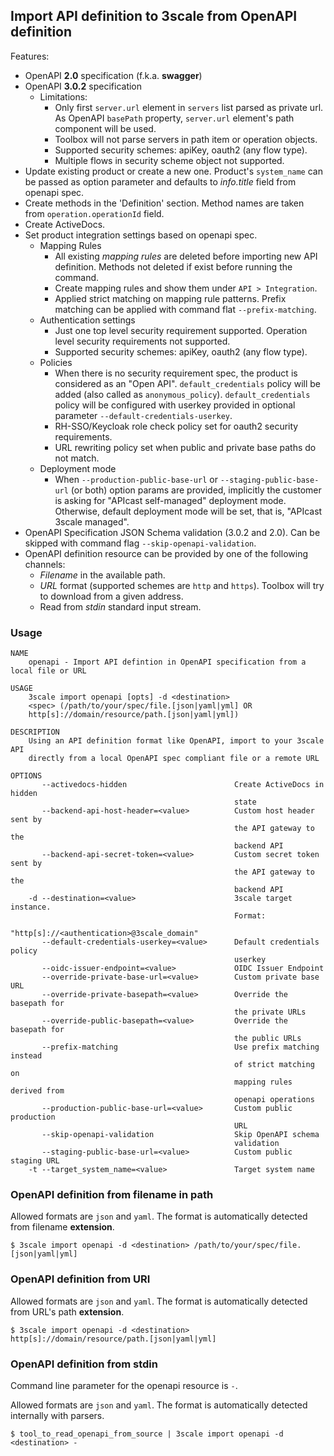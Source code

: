 ## Import API definition to 3scale from OpenAPI definition

Features:

* OpenAPI __2.0__ specification (f.k.a. __swagger__)
* OpenAPI __3.0.2__ specification
  * Limitations:
    * Only first `server.url` element in `servers` list parsed as private url. As OpenAPI `basePath` property, `server.url` element's path component will be used.
    * Toolbox will not parse servers in path item or operation objects.
    * Supported security schemes: apiKey, oauth2 (any flow type).
    * Multiple flows in security scheme object not supported.
* Update existing product or create a new one. Product's `system_name` can be passed as option parameter and defaults to *info.title* field from openapi spec.
* Create methods in the 'Definition' section. Method names are taken from `operation.operationId` field.
* Create ActiveDocs.
* Set product integration settings based on openapi spec.
  * Mapping Rules
    * All existing *mapping rules* are deleted before importing new API definition. Methods not deleted if exist before running the command.
    * Create mapping rules and show them under `API > Integration`.
    * Applied strict matching on mapping rule patterns. Prefix matching can be applied with command flat `--prefix-matching`.
  * Authentication settings
    * Just one top level security requirement supported. Operation level security requirements not supported.
    * Supported security schemes: apiKey, oauth2 (any flow type).
  * Policies
    * When there is no security requirement spec, the product is considered as an "Open API". `default_credentials` policy will be added (also called as `anonymous_policy`). `default_credentials` policy will be configured with userkey provided in optional parameter `--default-credentials-userkey`.
    * RH-SSO/Keycloak role check policy set for oauth2 security requirements.
    * URL rewriting policy set when public and private base paths do not match.
  * Deployment mode
    * When `--production-public-base-url` or `--staging-public-base-url` (or both) option params are provided, implicitly the customer is asking for "APIcast self-managed" deployment mode. Otherwise, default deployment mode will be set, that is, "APIcast 3scale managed".
* OpenAPI Specification JSON Schema validation (3.0.2 and 2.0). Can be skipped with command flag `--skip-openapi-validation`.
* OpenAPI definition resource can be provided by one of the following channels:
  * *Filename* in the available path.
  * *URL* format (supported schemes are `http` and `https`). Toolbox will try to download from a given address.
  * Read from *stdin* standard input stream.

### Usage

```shell
NAME
    openapi - Import API defintion in OpenAPI specification from a local file or URL

USAGE
    3scale import openapi [opts] -d <destination>
    <spec> (/path/to/your/spec/file.[json|yaml|yml] OR
    http[s]://domain/resource/path.[json|yaml|yml])

DESCRIPTION
    Using an API definition format like OpenAPI, import to your 3scale API
    directly from a local OpenAPI spec compliant file or a remote URL

OPTIONS
       --activedocs-hidden                        Create ActiveDocs in hidden
                                                  state
       --backend-api-host-header=<value>          Custom host header sent by
                                                  the API gateway to the
                                                  backend API
       --backend-api-secret-token=<value>         Custom secret token sent by
                                                  the API gateway to the
                                                  backend API
    -d --destination=<value>                      3scale target instance.
                                                  Format:
                                                  "http[s]://<authentication>@3scale_domain"
       --default-credentials-userkey=<value>      Default credentials policy
                                                  userkey
       --oidc-issuer-endpoint=<value>             OIDC Issuer Endpoint
       --override-private-base-url=<value>        Custom private base URL
       --override-private-basepath=<value>        Override the basepath for
                                                  the private URLs
       --override-public-basepath=<value>         Override the basepath for
                                                  the public URLs
       --prefix-matching                          Use prefix matching instead
                                                  of strict matching on
                                                  mapping rules derived from
                                                  openapi operations
       --production-public-base-url=<value>       Custom public production
                                                  URL
       --skip-openapi-validation                  Skip OpenAPI schema
                                                  validation
       --staging-public-base-url=<value>          Custom public staging URL
    -t --target_system_name=<value>               Target system name
```

### OpenAPI definition from filename in path

Allowed formats are `json` and `yaml`. The format is automatically detected from filename __extension__.

```shell
$ 3scale import openapi -d <destination> /path/to/your/spec/file.[json|yaml|yml]
```

### OpenAPI definition from URI

Allowed formats are `json` and `yaml`. The format is automatically detected from URL's path __extension__.

```shell
$ 3scale import openapi -d <destination> http[s]://domain/resource/path.[json|yaml|yml]
```

### OpenAPI definition from stdin

Command line parameter for the openapi resource is `-`.

Allowed formats are `json` and `yaml`. The format is automatically detected internally with parsers.

```shell
$ tool_to_read_openapi_from_source | 3scale import openapi -d <destination> -
```

